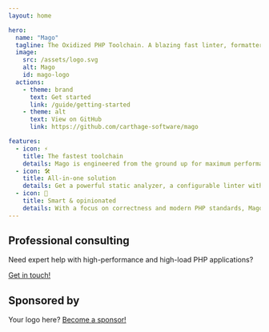 ```yaml
---
layout: home

hero:
  name: "Mago"
  tagline: The Oxidized PHP Toolchain. A blazing fast linter, formatter, and static analyzer for PHP, written in Rust.
  image:
    src: /assets/logo.svg
    alt: Mago
    id: mago-logo
  actions:
    - theme: brand
      text: Get started
      link: /guide/getting-started
    - theme: alt
      text: View on GitHub
      link: https://github.com/carthage-software/mago

features:
  - icon: ⚡️
    title: The fastest toolchain
    details: Mago is engineered from the ground up for maximum performance, leveraging Rust and a parallel pipeline to analyze and format code faster than any other tool.
  - icon: 🛠️
    title: All-in-one solution
    details: Get a powerful static analyzer, a configurable linter with auto-fixing, and an opinionated code formatter in a single, cohesive binary.
  - icon: 🎨
    title: Smart & opinionated
    details: With a focus on correctness and modern PHP standards, Mago provides intelligent feedback and consistent formatting to eliminate style debates and prevent bugs.
---
```


<div class="consulting-container">
  <h2>Professional consulting</h2>
  <p class="description">
    Need expert help with high-performance and high-load PHP applications?
  </p>
  <p>
    <a href="mailto:contact@carthage.software" rel="noopener">Get in touch!</a>
  </p>
</div>

<div class="sponsor-container">
  <h2>Sponsored by</h2>
  <p>Your logo here? <a href="https://github.com/sponsors/azjezz" target="_blank" rel="noopener">Become a sponsor!</a></p>
</div>

